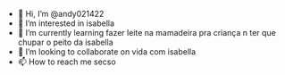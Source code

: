 - 👋 Hi, I’m @andy021422
- 👀 I’m interested in isabella
- 🌱 I’m currently learning fazer leite na mamadeira pra criança n ter que chupar o peito da isabella
- 💞️ I’m looking to collaborate on vida com isabella
- 📫 How to reach me secso

<!---
andy021422/andy021422 is a ✨ special ✨ repository because its `README.md` (this file) appears on your GitHub profile.
You can click the Preview link to take a look at your changes.
--->
